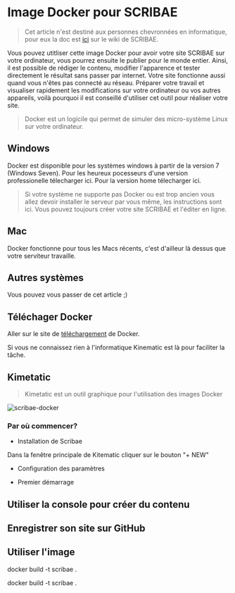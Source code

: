 # Image Docker pour SCRIBAE

>Cet article n'est destiné aux personnes chevronnées en informatique, pour eux la doc est [ici]() sur le wiki de SCRIBAE.

Vous pouvez utitliser cette image Docker pour avoir votre site SCRIBAE sur votre ordinateur, vous pourrez ensuite le publier pour le monde entier.
Ainsi, il est possible de rédiger le contenu, modifier l'apparence et tester directement le résultat sans passer par internet.
Votre site fonctionne aussi quand vous n'êtes pas connecté au réseau.
Préparer votre travail et visualiser rapidement les modifications sur votre ordinateur ou vos autres appareils, voilà pourquoi il est conseillé d'utiliser cet outil pour réaliser votre site.

>Docker est un logicile qui permet de simuler des micro-système Linux sur votre ordinateur.

## Windows

Docker est disponible pour les systèmes windows à partir de la version 7 (Windows Seven).
Pour les heureux pocesseurs d'une version professionelle télecharger ici.
Pour la version home télecharger ici.

>Si votre système ne supporte pas Docker ou est trop ancien vous allez devoir installer le serveur par vous même, les instructions sont ici.
Vous pouvez toujours créer votre site SCRIBAE et l'éditer en ligne.

## Mac

Docker fonctionne pour tous les Macs récents, c'est d'ailleur là dessus que votre serviteur travaille.

## Autres systèmes

Vous pouvez vous passer de cet article ;)

## Téléchager Docker

Aller sur le site de [téléchargement](https://www.docker.com/get-docker) de Docker.

Si vous ne connaissez rien à l'informatique Kinematic est là pour faciliter la tâche.

## Kimetatic

>Kimetatic est un outil graphique pour l'utilisation des images Docker

![scribae-docker](https://user-images.githubusercontent.com/33391039/32513426-78e3f736-c3fa-11e7-8b78-5c443911e1b7.jpeg)

### Par où commencer?

* Installation de Scribae

Dans la fenêtre principale de Kitematic cliquer sur le bouton "+ NEW"

* Configuration des paramètres

* Premier démarrage

## Utiliser la console pour créer du contenu

## Enregistrer son site sur GitHub

## Utiliser l'image

docker build -t scribae .

docker build -t scribae .

